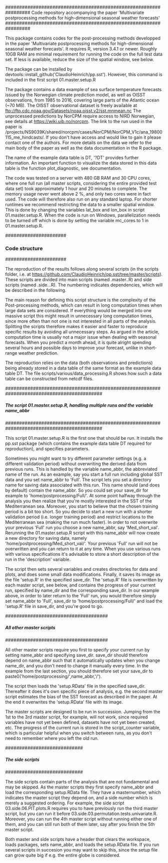 
#################################################################
 Code repository accompanying the paper 'Multivariate postprocessing methods for high-dimensional seasonal weather forecasts' 
#################################################################

This package contains codes for the post-processing methods developped in the paper 'Multivariate postprocessing methods for high-dimensional seasonal weather forecasts'.
It requires R, version 3.4.1 or newer. Roughly 10GB RAM are minimal requirement for running the code on the full test data set. If less is available, reduce the size of the spatial window, see below.

The package can be installed by devtools::install_github('ClaudioHeinrich/pp.sst'). However, this command is included in the first script 01.master.setup.R

The package contains a data example of sea surface temperature forecasts issued by the Norwegian climate prediction model, as well as OISST observations, from 1985 to 2016, 
covering large parts of the Atlantic ocean (~70 MB). 
The OISST observational dataset is freely available at ftp://ftp.cdc.noaa.gov/Datasets/noaa.oisst.v2/sst.mnmean.nc
The unprocessed predictions by NorCPM require access to NIRD Norwegian, see details at https://wiki.uib.no/norcpm.
The link to the run used in the paper is /projects/NS9039K/shared/norcpm/cases/NorCPM/NorCPM_V1c/ana_19800115_me_hindcasts/.
If you don't have access and  would like to gain it please contact one of the authors.
For more details on the data we refer to the main body of the paper as well as the data documentation in the R package.

The name of the example data table is DT, '?DT' provides further information. An important function to visualize the data stored in this data table is the function plot_diagnostic, see documentation.

The code was tested on a server with 480 GB RAM and 30 CPU cores, where one full run (all master scripts, considering the entire provided test data set) took approximately 1 hour and 20 minutes to complete. The memory usage never went above 2 %, and only two cores were in fact used. The code will therefore also run on any standard laptop. For shorter runtimes we recommend restricting the data to a smaller spatial window. This is done by changing the variables lat_box and lon_box in script 01.master.setup.R. When the code is run on Windows, parallelization needs to be turned off which is done by setting the variable mc_cores to 1 in 01.master.setup.R.


######################
### Code structure ###
######################

The reproduction of the results follows along several scripts (in the scripts folder, i.e. at https://github.com/ClaudioHeinrich/pp.sst/tree/master/scripts). 
These scripts are divided into main scripts (named <number>.master.<description>.R) and side scripts
(named <masternumber>.side.<sidenumber>.<description>.R).
The numbering indicates dependencies, which will be described in the following. 

The main reason for defining this script structure is the complexity of the Post-processing methods, which can result in long computation times when large data sets are considered.
If everything would be merged into one massive script this might result in unnecessary long computation times, since more often than not one is not interested in all parts of the analysis.
Splitting the scripts therefore makes it easier and faster to reproduce specific results by avoiding all unnecessary steps.
As argued in the article, computation time is usually not a major issue when dealing with seasonal forecasts. 
When you predict a month ahead, it is quite alright spending several hours and possible days to improve your forecast, unlike in short-range weather prediction.

The reproduction relies on the data (both observations and predictions) being already stored in a data table of the same format as the example data table DT. The file scripts/various/data_processing.R shows how such a data table can be constructed from netcdf files. 

###########################################################################################
##### The script 01.master.setup.R, handling multiple runs and the variable name_abbr #####
###########################################################################################

This script 01.master.setup.R is the first one that should be run. It installs the pp.sst package (which contains the example data table DT required for reproduction), and specifies parameters. 

Sometimes you might want to try different parameter settings (e.g. a different validation period) without overwriting the derived data from previous runs.
This is handled by the variable name_abbr, the abbreviated name of the run.
As an example, say you start a full run including global SST data and you set name_abbr to 'Full'. 
The script lets you set a directory name for saving data associated with this run. This name should (and does by default) contain the name_abbr. 
So you could set your save_dir for example to 'home/postprocessing/Full/'.
At some point halfway through the analysis you then realize that you're mostly interested in the SST of the Mediterranean sea. 
Moreover, you start to believe that the chosen training period is a bit too short. 
So you decide to start a new run with a shorter validation period (i.e. longer training period) and restrict locations to the Mediterranean sea (making the run much faster).
In order to not overwrite your previous 'Full' run you choose a new name_abbr, say 'Med_short_val'. 
Rerunning the 01.master.setup.R script with this name_abbr will now create a new directory for saving data, namely 'home/postprocessing/Med_short_val/'. 
Your previous 'Full' run will not be overwritten and you can return to it at any time.
When you use various runs with various specifications it's advisable to store a short description of the run in the 'description' variable.

The script then sets several variables and creates directories for data and plots, and does some small data modifications.
Finally, it saves its image as the file 'setup.R' in the specified save_dir. 
The 'setup.R' file is overwritten by each master script, see below, and contains the progress of your current run, specified by name_dir and the corresponding save_dir.
In our example above, in order to later return to the 'Full' run, you would therefore simply set name_abbr to 'Full', save_dir to 'home/postprocessing/Full/' and load 
the 'setup.R' file in save_dir, and you're good to go.

#####################################
##### All other master scripts ######
#####################################

All other master scripts require you first to specify your current run by setting name_abbr and specifying save_dir. 
save_dir should therefore depend on name_abbr such that it automatically updates when you change name_dir, and you don't need to change it manually every time.
In the example from the last section, you should therefore set your save_dir to paste0('home/postprocessing/',name_abbr,'/').

The script then loads the 'setup.RData' file in the specified save_dir. Thereafter it does it's own specific piece of analysis, 
e.g. the second master script estimates the bias of the SST forecast as described in the paper.
At the end it overwrites the 'setup.RData' file with its image.

The master scripts are designed to be run in succession. Jumping from the 1st to the 3rd master script, for example, will not work, 
since required variables have not yet been defined, datasets have not yet been created, etc. The progress of the current run is stored in the script_counter variable,
which is particular helpful when you switch between runs, as you don't need to remember where you left the old run.

############################
##### The side scripts #####
############################

The side scripts contain parts of the analysis that are not fundamental and may be skipped. As the master scripts they first specify name_abbr and load the corresponding setup.RData file. 
They have a masternumber, which indicates the master script they depend on, and a side number which is merely a suggested ordering. 
For example, the side script 03.side.06.PIT.plots.R requires you to have previously run the third master script, but you can run it before 03.side.03.permutation.tests.univariate.R.
Moreover, you can run the 4th master script without running either one of them, and you can still run both of them later, say after you finish the 5th master script.
 
Both master and side scripts have a header that clears the workspace, loads packages, sets name_abbr, and loads the setup.RData file. 
If you run several scripts in succesion you may want to skip this, since the setup file can grow quite big if e.g. the entire globe is considered.




